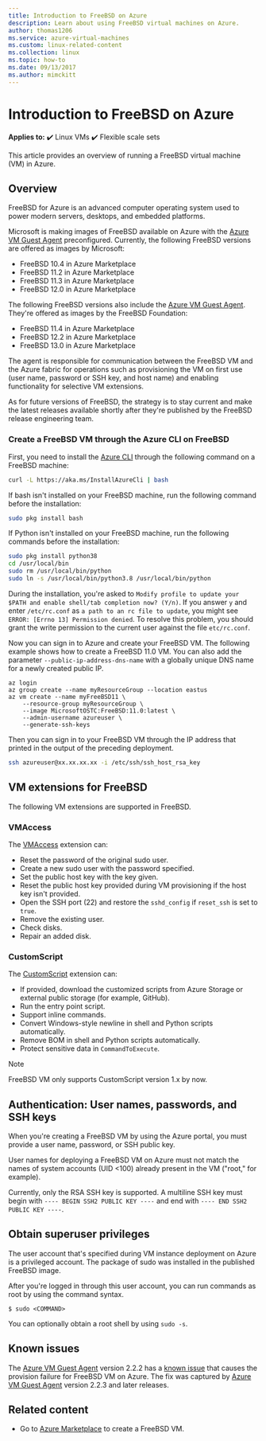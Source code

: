 ```yaml
---
title: Introduction to FreeBSD on Azure
description: Learn about using FreeBSD virtual machines on Azure.
author: thomas1206
ms.service: azure-virtual-machines
ms.custom: linux-related-content
ms.collection: linux
ms.topic: how-to
ms.date: 09/13/2017
ms.author: mimckitt
---
```


# Introduction to FreeBSD on Azure

**Applies to:** :heavy_check_mark: Linux VMs :heavy_check_mark: Flexible scale sets

This article provides an overview of running a FreeBSD virtual machine (VM) in Azure.

## Overview

FreeBSD for Azure is an advanced computer operating system used to power modern servers, desktops, and embedded platforms.

Microsoft is making images of FreeBSD available on Azure with the [Azure VM Guest Agent](https://github.com/Azure/WALinuxAgent/) preconfigured. Currently, the following FreeBSD versions are offered as images by Microsoft:

- FreeBSD 10.4 in Azure Marketplace
- FreeBSD 11.2 in Azure Marketplace
- FreeBSD 11.3 in Azure Marketplace
- FreeBSD 12.0 in Azure Marketplace

The following FreeBSD versions also include the [Azure VM Guest Agent](https://github.com/Azure/WALinuxAgent/). They're offered as images by the FreeBSD Foundation:

- FreeBSD 11.4 in Azure Marketplace
- FreeBSD 12.2 in Azure Marketplace
- FreeBSD 13.0 in Azure Marketplace

The agent is responsible for communication between the FreeBSD VM and the Azure fabric for operations such as provisioning the VM on first use (user name, password or SSH key, and host name) and enabling functionality for selective VM extensions.

As for future versions of FreeBSD, the strategy is to stay current and make the latest releases available shortly after they're published by the FreeBSD release engineering team.

### Create a FreeBSD VM through the Azure CLI on FreeBSD

First, you need to install the [Azure CLI](/cli/azure/get-started-with-azure-cli) through the following command on a FreeBSD machine:

```bash 
curl -L https://aka.ms/InstallAzureCli | bash
```

If bash isn't installed on your FreeBSD machine, run the following command before the installation:

```bash
sudo pkg install bash
```

If Python isn't installed on your FreeBSD machine, run the following commands before the installation:

```bash
sudo pkg install python38
cd /usr/local/bin 
sudo rm /usr/local/bin/python 
sudo ln -s /usr/local/bin/python3.8 /usr/local/bin/python
```

During the installation, you're asked to `Modify profile to update your $PATH and enable shell/tab completion now? (Y/n)`. If you answer `y` and enter `/etc/rc.conf` as `a path to an rc file to update`, you might see `ERROR: [Errno 13] Permission denied`. To resolve this problem, you should grant the write permission to the current user against the file `etc/rc.conf`.

Now you can sign in to Azure and create your FreeBSD VM. The following example shows how to create a FreeBSD 11.0 VM. You can also add the parameter `--public-ip-address-dns-name` with a globally unique DNS name for a newly created public IP.

```azurecli
az login 
az group create --name myResourceGroup --location eastus
az vm create --name myFreeBSD11 \
    --resource-group myResourceGroup \
    --image MicrosoftOSTC:FreeBSD:11.0:latest \
    --admin-username azureuser \
    --generate-ssh-keys
```

Then you can sign in to your FreeBSD VM through the IP address that printed in the output of the preceding deployment.

```bash
ssh azureuser@xx.xx.xx.xx -i /etc/ssh/ssh_host_rsa_key
```   

## VM extensions for FreeBSD

The following VM extensions are supported in FreeBSD.

### VMAccess

The [VMAccess](https://github.com/Azure/azure-linux-extensions/tree/master/VMAccess) extension can:

* Reset the password of the original sudo user.
* Create a new sudo user with the password specified.
* Set the public host key with the key given.
* Reset the public host key provided during VM provisioning if the host key isn't provided.
* Open the SSH port (22) and restore the `sshd_config` if `reset_ssh` is set to `true`.
* Remove the existing user.
* Check disks.
* Repair an added disk.

### CustomScript

The [CustomScript](https://github.com/Azure/azure-linux-extensions/tree/master/CustomScript) extension can:

* If provided, download the customized scripts from Azure Storage or external public storage (for example, GitHub).
* Run the entry point script.
* Support inline commands.
* Convert Windows-style newline in shell and Python scripts automatically.
* Remove BOM in shell and Python scripts automatically.
* Protect sensitive data in `CommandToExecute`.

> [!NOTE]
> FreeBSD VM only supports CustomScript version 1.x by now.

## Authentication: User names, passwords, and SSH keys

When you're creating a FreeBSD VM by using the Azure portal, you must provide a user name, password, or SSH public key.

User names for deploying a FreeBSD VM on Azure must not match the names of system accounts (UID <100) already present in the VM ("root," for example).

Currently, only the RSA SSH key is supported. A multiline SSH key must begin with `---- BEGIN SSH2 PUBLIC KEY ----` and end with `---- END SSH2 PUBLIC KEY ----`.

## Obtain superuser privileges

The user account that's specified during VM instance deployment on Azure is a privileged account. The package of sudo was installed in the published FreeBSD image.

After you're logged in through this user account, you can run commands as root by using the command syntax.

```
$ sudo <COMMAND>
```

You can optionally obtain a root shell by using `sudo -s`.

## Known issues

The [Azure VM Guest Agent](https://github.com/Azure/WALinuxAgent/) version 2.2.2 has a [known issue](https://github.com/Azure/WALinuxAgent/pull/517) that causes the provision failure for FreeBSD VM on Azure. The fix was captured by [Azure VM Guest Agent](https://github.com/Azure/WALinuxAgent/) version 2.2.3 and later releases.

## Related content

* Go to [Azure Marketplace](https://azuremarketplace.microsoft.com/marketplace/apps/thefreebsdfoundation.freebsd-12_2?tab=Overview) to create a FreeBSD VM.
